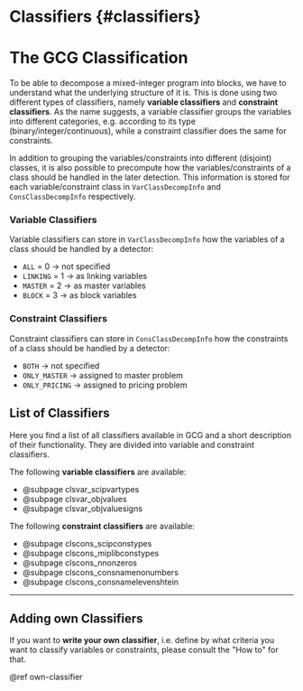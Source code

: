 # Classifiers {#classifiers}

# The GCG Classification
To be able to decompose a mixed-integer program into blocks, we have to understand
what the underlying structure of it is. This is done using two different types of
classifiers, namely **variable classifiers** and **constraint classifiers**.
As the name suggests, a variable classifier groups the variables into
different categories, e.g. according to its type (binary/integer/continuous),
while a constraint classifier does the same for constraints.

In addition to grouping the variables/constraints into different (disjoint) classes,
it is also possible to precompute how the variables/constraints of a class should be 
handled in the later detection. This information is stored for each variable/constraint class 
in `VarClassDecompInfo` and `ConsClassDecompInfo` respectively.

### Variable Classifiers
Variable classifiers can store in `VarClassDecompInfo` how the variables of a class should be handled by a detector:
 * `ALL` = 0 -> not specified
 * `LINKING` = 1 -> as linking variables
 * `MASTER` = 2 -> as master variables
 * `BLOCK` = 3  -> as block variables

 ### Constraint Classifiers 
Constraint classifiers can store in `ConsClassDecompInfo` how the constraints of a class should be handled by a detector:
 * `BOTH` -> not specified
 * `ONLY_MASTER` -> assigned to master problem
 * `ONLY_PRICING` -> assigned to pricing problem

## List of Classifiers
Here you find a list of all classifiers available in GCG and
a short description of their functionality. They are divided
into variable and constraint classifiers.

The following **variable classifiers** are available:
- @subpage clsvar_scipvartypes
- @subpage clsvar_objvalues
- @subpage clsvar_objvaluesigns

The following **constraint classifiers** are available:
- @subpage clscons_scipconstypes
- @subpage clscons_miplibconstypes
- @subpage clscons_nnonzeros
- @subpage clscons_consnamenonumbers
- @subpage clscons_consnamelevenshtein

<hr>

## Adding own Classifiers
If you want to **write your own classifier**, i.e. define by what criteria you want to classify
variables or constraints, please consult the "How to" for that.

@ref own-classifier
